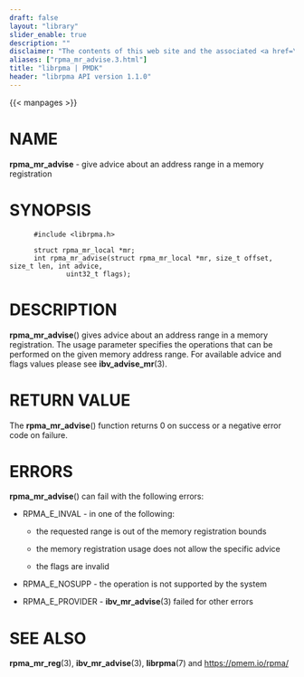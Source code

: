 ```yaml
---
draft: false
layout: "library"
slider_enable: true
description: ""
disclaimer: "The contents of this web site and the associated <a href=\"https://github.com/pmem\">GitHub repositories</a> are BSD-licensed open source."
aliases: ["rpma_mr_advise.3.html"]
title: "librpma | PMDK"
header: "librpma API version 1.1.0"
---
```

{{< manpages >}}

[comment]: <> (SPDX-License-Identifier: BSD-3-Clause)
[comment]: <> (Copyright 2020-2022, Intel Corporation)

# NAME

**rpma_mr_advise** - give advice about an address range in a memory
registration

# SYNOPSIS

          #include <librpma.h>

          struct rpma_mr_local *mr;
          int rpma_mr_advise(struct rpma_mr_local *mr, size_t offset, size_t len, int advice,
                  uint32_t flags);

# DESCRIPTION

**rpma_mr_advise**() gives advice about an address range in a memory
registration. The usage parameter specifies the operations that can be
performed on the given memory address range. For available advice and
flags values please see **ibv_advise_mr**(3).

# RETURN VALUE

The **rpma_mr_advise**() function returns 0 on success or a negative
error code on failure.

# ERRORS

**rpma_mr_advise**() can fail with the following errors:

-   RPMA_E\_INVAL - in one of the following:

    -   the requested range is out of the memory registration bounds

    -   the memory registration usage does not allow the specific advice

    -   the flags are invalid

-   RPMA_E\_NOSUPP - the operation is not supported by the system

-   RPMA_E\_PROVIDER - **ibv_mr_advise**(3) failed for other errors

# SEE ALSO

**rpma_mr_reg**(3), **ibv_mr_advise**(3), **librpma**(7) and
https://pmem.io/rpma/
